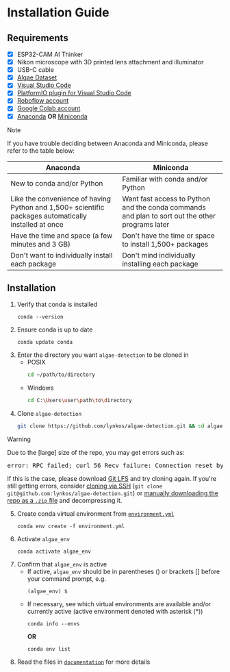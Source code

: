 # Installation Guide
## Requirements
- [x] ESP32-CAM AI Thinker
- [x] Nikon microscope with 3D printed lens attachment and illuminator
- [x] USB-C cable
- [x] [Algae Dataset](https://drive.google.com/drive/folders/1gd85o6dpcjDwWJUUi4x9slhjHHuoY4K0)
- [x] [Visual Studio Code](https://code.visualstudio.com/download)
- [x] [PlatformIO plugin for Visual Studio Code](https://docs.platformio.org/en/stable/integration/ide/vscode.html)
- [x] [Roboflow account](https://roboflow.com)
- [x] [Google Colab account](https://accounts.google.com/ServiceLogin?passive=true&continue=https%3A%2F%2Fcolab.research.google.com)
- [x] [Anaconda](https://docs.continuum.io/free/anaconda/install) **OR** [Miniconda](https://docs.conda.io/projects/miniconda/en/latest)

> [!NOTE]
> If you have trouble deciding between Anaconda and Miniconda, please refer to the table below:
> <table>
> <thead>
> <tr>
> <th><center>Anaconda</center></th>
> <th><center>Miniconda</center></th>
> </tr>
> </thead>
> <tbody>
> <tr>
> <td>New to conda and/or Python</td>
> <td>Familiar with conda and/or Python</td>
> </tr>
> <tr>
> <td>Like the convenience of having Python and 1,500+ scientific packages automatically installed at once</td>
> <td>Want fast access to Python and the conda commands and plan to sort out the other programs later</td>
> </tr>
> <tr>
> <td>Have the time and space (a few minutes and 3 GB)</td>
> <td>Don't have the time or space to install 1,500+ packages</td>
> </tr>
> <tr>
> <td>Don't want to individually install each package</td>
> <td>Don't mind individually installing each package</td>
> </tr>
> </tbody>
> </table>

## Installation
1. Verify that conda is installed
   ```
   conda --version
   ```
2. Ensure conda is up to date
   ```
   conda update conda
   ```
3. Enter the directory you want `algae-detection` to be cloned in
     * POSIX
       ```sh
       cd ~/path/to/directory
       ```
     * Windows
       ```sh
       cd C:\Users\user\path\to\directory
       ```
4. Clone `algae-detection`
   ```sh
   git clone https://github.com/lynkos/algae-detection.git && cd algae-detection
   ```
> [!WARNING]
> Due to the [large] size of the repo, you may get errors such as:
> 
> <pre>error: RPC failed; curl 56 Recv failure: Connection reset by peer error: 6022 bytes of body are still expected fetch-pack: unexpected disconnect while reading sideband packet fatal: early EOF fatal: fetch-pack: invalid index-pack output</pre>
>
> If this is the case, please download [Git LFS](https://git-lfs.com) and try cloning again. If you're still getting errors, consider [cloning via SSH](https://github.com/git-guides/git-clone#git-clone-with-ssh) (`git clone git@github.com:lynkos/algae-detection.git`) or [manually downloading the repo as a `.zip` file](https://github.com/lynkos/algae-detection/archive/refs/heads/main.zip) and decompressing it.
5. Create conda virtual environment from [`environment.yml`](environment.yml)
   ```
   conda env create -f environment.yml
   ```
6. Activate `algae_env`
   ```
   conda activate algae_env
   ```
7. Confirm that `algae_env` is active
     * If active, `algae_env` should be in parentheses () or brackets [] before your command prompt, e.g.
       ```
       (algae_env) $
       ```
     * If necessary, see which virtual environments are available and/or currently active (active environment denoted with asterisk (*))
       ```
       conda info --envs
       ```
       **OR**
       ```
       conda env list
       ```
8. Read the files in [`documentation`](documentation) for more details